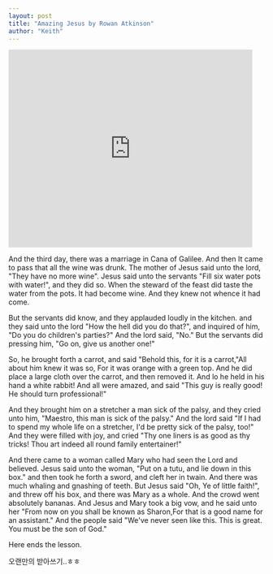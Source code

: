 ```yaml
---
layout: post
title: "Amazing Jesus by Rowan Atkinson"
author: "Keith"
---
```


<iframe title="YouTube video player" width="480" height="390" src="http://www.youtube.com/embed/fTzXJMU1sLc" frameborder="0" allowfullscreen=""></iframe>

And the third day, there was a marriage in Cana of Galilee. And then It came to pass that all the wine was drunk. The mother of Jesus said unto the lord, "They have no more wine". Jesus said unto the servants "Fill six water pots with water!", and they did so. When the steward of the feast did taste the water from the pots. It had become wine. And they knew not whence it had come.

But the servants did know, and they applauded loudly in the kitchen. and they said unto the lord "How the hell did you do that?", and inquired of him, "Do you do children's parties?" And the lord said, "No." But the servants did pressing him, "Go on, give us another one!"

So, he brought forth a carrot, and said "Behold this, for it is a carrot,"All about him knew it was so, For it was orange with a green top. And he did place a large cloth over the carrot, and then removed it. And lo he held in his hand a white rabbit! And all were amazed, and said "This guy is really good! He should turn professional!"

And they brought him on a stretcher a man sick of the palsy, and they cried unto him, "Maestro, this man is sick of the palsy."
And the lord said "If I had to spend my whole life on a stretcher, I'd be pretty sick of the palsy, too!" And they were filled with joy, and cried "Thy one liners is as good as thy tricks! Thou art indeed all round family entertainer!"

And there came to a woman called Mary who had seen the Lord and believed. Jesus said unto the woman, "Put on a tutu, and lie down in this box." and then took he forth a sword, and cleft her in twain. And there was much whaling and gnashing of teeth. 
But Jesus said "Oh, Ye of little faith!", and threw off his box, and there was Mary as a whole. And the crowd went absolutely bananas. And Jesus and Mary took a big vow, and he said unto her "From now on you shall be known as Sharon,For that is a good name for an assistant." And the people said "We've never seen like this. This is great. You must be the son of God."

Here ends the lesson.

오랜만의 받아쓰기..ㅎㅎ

